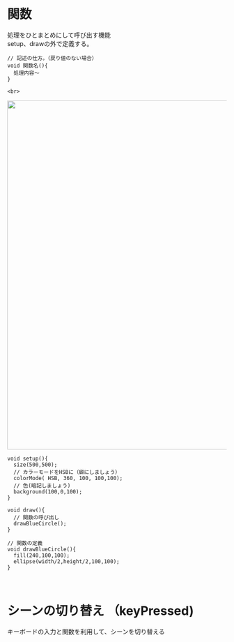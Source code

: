 # 関数

処理をひとまとめにして呼び出す機能<br>
setup、drawの外で定義する。<br>

```
// 記述の仕方。（戻り値のない場合）
void 関数名(){
  処理内容〜
}

<br>

```

<img src="https://github.com/55Kaerukun/Processing/blob/master/images/function.png" width="800px">

```
void setup(){
  size(500,500);
  // カラーモードをHSBに（癖にしましょう）
  colorMode( HSB, 360, 100, 100,100);
  // 色(暗記しましょう)
  background(100,0,100);
}

void draw(){
  // 関数の呼び出し
  drawBlueCircle();
}

// 関数の定義
void drawBlueCircle(){
  fill(240,100,100);
  ellipse(width/2,height/2,100,100);
}

```

<br>

# シーンの切り替え （keyPressed)

キーボードの入力と関数を利用して、シーンを切り替える<br>

